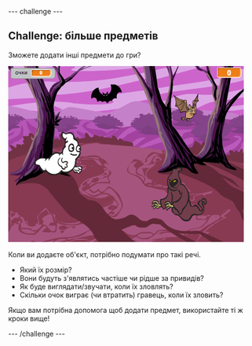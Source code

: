 \--- challenge \---

## Challenge: більше предметів

Зможете додати інші предмети до гри?

![скріншот](images/ghost-final.png)

Коли ви додаєте об'єкт, потрібно подумати про такі речі.

+ Який їх розмір?
+ Вони будуть з'являтись частіше чи рідше за привидів?
+ Як буде виглядати/звучати, коли їх зловлять?
+ Скільки очок виграє (чи втратить) гравець, коли їх зловить?

Якщо вам потрібна допомога щоб додати предмет, використайте ті ж кроки вище!

\--- /challenge \---